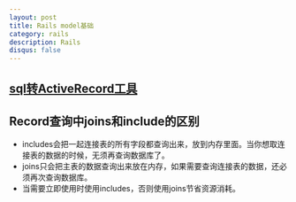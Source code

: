 ```yaml
---
layout: post
title: Rails model基础
category: rails
description: Rails
disqus: false
---
```


## [sql转ActiveRecord工具](http://www.scuttle.io/)

## Record查询中joins和include的区别
* includes会把一起连接表的所有字段都查询出来，放到内存里面。当你想取连接表的数据的时候，无须再查询数据库了。
* joins只会把主表的数据查询出来放在内存，如果需要查询连接表的数据，还必须再次查询数据库。
* 当需要立即使用时使用includes，否则使用joins节省资源消耗。